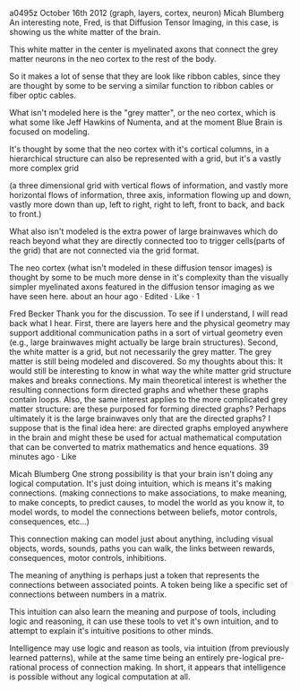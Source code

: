 a0495z
October 16th 2012
(graph, layers, cortex, neuron) 
Micah Blumberg An interesting note, Fred, is that Diffusion Tensor Imaging, in this case, is showing us the white matter of the brain.

This white matter in the center is myelinated axons that connect the grey matter neurons in the neo cortex to the rest of the body.

So it makes a lot of sense that they are look like ribbon cables, since they are thought by some to be serving a similar function to ribbon cables or fiber optic cables.

What isn't modeled here is the "grey matter", or the neo cortex, which is what some like Jeff Hawkins of Numenta, and at the moment Blue Brain is focused on modeling.

It's thought by some that the neo cortex with it's cortical columns, in a hierarchical structure can also be represented with a grid, but it's a vastly more complex grid

(a three dimensional grid with vertical flows of information, and vastly more horizontal flows of information, three axis, information flowing up and down, vastly more down than up, left to right, right to left, front to back, and back to front.)

What also isn't modeled is the extra power of large brainwaves which do reach beyond what they are directly connected too to trigger cells(parts of the grid) that are not connected via the grid format.

The neo cortex (what isn't modeled in these diffusion tensor images) is thought by some to be much more dense in it's complexity than the visually simpler myelinated axons featured in the diffusion tensor imaging as we have seen here.
about an hour ago · Edited · Like · 1

Fred Becker Thank you for the discussion. To see if I understand, I will read back what I hear. First, there are layers here and the physical geometry may support additional communication paths in a sort of virtual geometry even (e.g., large brainwaves might actually be large brain structures). Second, the white matter is a grid, but not necessarily the grey matter. The grey matter is still being modeled and discovered. So my thoughts about this: It would still be interesting to know in what way the white matter grid structure makes and breaks connections. My main theoretical interest is whether the resulting connections form directed graphs and whether these graphs contain loops. Also, the same interest applies to the more complicated grey matter structure: are these purposed for forming directed graphs? Perhaps ultimately it is the large brainwaves only that are the directed graphs? I suppose that is the final idea here: are directed graphs employed anywhere in the brain and might these be used for actual mathematical computation that can be converted to matrix mathematics and hence equations.
39 minutes ago · Like 

Micah Blumberg One strong possibility is that your brain isn't doing any logical computation. It's just doing intuition, which is means it's making connections. (making connections to make associations, to make meaning, to make concepts, to predict causes, to model the world as you know it, to model words, to model the connections between beliefs, motor controls, consequences, etc...)

This connection making can model just about anything, including visual objects, words, sounds, paths you can walk, the links between rewards, consequences, motor controls, inhibitions.

The meaning of anything is perhaps just a token that represents the connections between associated points. A token being like a specific set of connections between numbers in a matrix.

This intuition can also learn the meaning and purpose of tools, including logic and reasoning, it can use these tools to vet it's own intuition, and to attempt to explain it's intuitive positions to other minds.

Intelligence may use logic and reason as tools, via intuition (from previously learned patterns), while at the same time being an entirely pre-logical pre-rational process of connection making. In short, it appears that intelligence is possible without any logical computation at all. 

